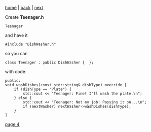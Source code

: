 [home](./page01.md) | [back](./page02.md) | [next](./page04.md)

Create **Teenager.h**
```
Teenager
```
and have it
```
#include "DishWasher.h"
```
so you can
```
class Teenager : public DishWasher {  };
```
with code:
```
public:
void washDishes(const std::string& dishType) override {
    if (dishType == "Plate") {
        std::cout << "Teenager: Fine! I'll wash the plate.\n";
    } else {
        std::cout << "Teenager: Not my job! Passing it on...\n";
        if (nextWasher) nextWasher->washDishes(dishType);
    }
}
```


[page 4](./page04.md)
